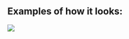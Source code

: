 ## Examples of how it looks:
<p align="center>
<img src="https://i.ibb.co/t35xkLT/n-O2tdbs9cc.png">
<img src="https://i.ibb.co/DWhy0Nw/Qi-Gg4-DJXe-K.png">
</p>
                                                  
   

